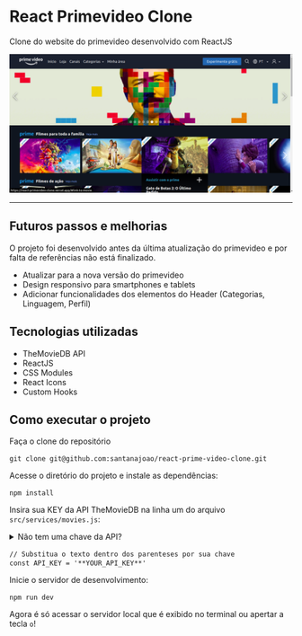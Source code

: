 # React Primevideo Clone

Clone do website do primevideo desenvolvido com ReactJS

<img src="./readme-assets/app-screenshot.png" alt="Captura de tela da aplicação funcionando">

---

## Futuros passos e melhorias

O projeto foi desenvolvido antes da última atualização do primevideo e por falta de referências não está finalizado.

- Atualizar para a nova versão do primevideo
- Design responsivo para smartphones e tablets
- Adicionar funcionalidades dos elementos do Header (Categorias, Linguagem, Perfil)

## Tecnologias utilizadas

- TheMovieDB API
- ReactJS
- CSS Modules
- React Icons
- Custom Hooks

## Como executar o projeto

Faça o clone do repositório

```
git clone git@github.com:santanajoao/react-prime-video-clone.git
```

Acesse o diretório do projeto e instale as dependências:

```
npm install
```

Insira sua KEY da API TheMovieDB na linha um do arquivo `src/services/movies.js`:

<details>
  <summary>Não tem uma chave da API?</summary>
  <pre>
1. Acesse o site da API
2. Crie uma conta cliando em "Junte-se ao TMDB"
3. Faça login na sua conta
4. No canto superior direito clique no seu perfil > "Configurações"
5. No menu lateral clique em "API"
6. Clique no link que aparecerá para gerar sua KEY
  </pre>
</details>


```
// Substitua o texto dentro dos parenteses por sua chave
const API_KEY = '**YOUR_API_KEY**'
```

Inicie o servidor de desenvolvimento:

```
npm run dev
```

Agora é só acessar o servidor local que é exibido no terminal ou apertar a tecla `o`!
